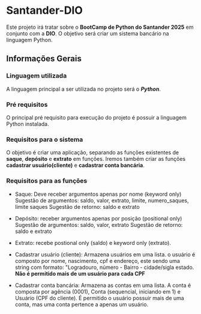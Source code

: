 # Santander-DIO

Este projeto irá tratar sobre o **BootCamp de Python do Santander 2025** em conjunto com a **DIO**.
O objetivo será criar um sistema bancário na linguagem Python.

## Informações Gerais

### Linguagem utilizada

A linguagem principal a ser utilizada no projeto será o ***Python***.

### Pré requisitos

O principal pré requisito para execução do projeto é possuir a linguagem Python instalada.

### Requisitos para o sistema

O objetivo é criar uma aplicação, separando as funções existentes de **saque**, **depósito** e **extrato** em funções.
Iremos também criar as funções **cadastrar usuário(cliente)** e **cadastrar conta bancária**.

### Requisitos para as funções

- Saque: Deve receber argumentos apenas por nome (keyword only)
    Sugestão de argumentos: saldo, valor, extrato, limite, numero_saques, limite saques
    Sugestão de retorno: saldo e extrato

- Depósito: receber argumentos apenas por posição (positional only)
    Sugestão de argumentos: saldo, valor, extrato
    Sugestão de retorno: saldo e extrato

- Extrato: recebe postional only (saldo) e keyword only (extrato).

- Cadastrar usuário (cliente): Armazena usuários em uma lista. o usuário é composto por nome, nascimento, cpf e endereço, este sendo uma string com formato: "Logradouro, número - Bairro - cidade/sigla estado. **Não é permitido mais de um usuário para cada CPF**

- Cadastrar conta bancária: Armazena as contas em uma lista. A conta é composta por agência (0001), Conta (sequencial, iniciando em 1) e Usuário (CPF do cliente). É permitido o usuário possuir mais de uma conta, mas uma conta pertence a apenas um usuário.